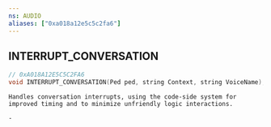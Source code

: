 ```yaml
---
ns: AUDIO
aliases: ["0xa018a12e5c5c2fa6"]
---
```

## INTERRUPT_CONVERSATION

```c
// 0xA018A12E5C5C2FA6
void INTERRUPT_CONVERSATION(Ped ped, string Context, string VoiceName);
```

```
Handles conversation interrupts, using the code-side system for improved timing and to minimize unfriendly logic interactions.

-
```
